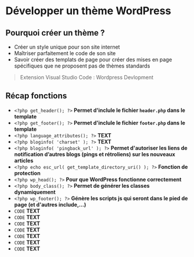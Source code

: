 # Développer un thème WordPress

## Pourquoi créer un thème ?

- Créer un style unique pour son site internet
- Maîtriser parfaitement le code de son site
- Savoir créer des templats de page pour créer des mises en page spécifiques que ne proposent pas de thèmes standards


> Extension Visual Studio Code : Wordpress Devlopment


## Récap fonctions

- `<?php get_header(); ?>` **Permet d'inclule le fichier `header.php` dans le template**
- `<?php get_footer(); ?>` **Permet d'inclule le fichier `footer.php` dans le template**
- `<?php language_attributes(); ?>` **TEXT**
- `<?php bloginfo( 'charset' ); ?>` **TEXT**
- `<?php bloginfo( 'pingback_url' ); ?>` **Permet d'autoriser les liens de notification d’autres blogs (pings et rétroliens) sur les nouveaux articles**
- `<?php echo esc_url( get_template_directory_uri() ); ?>` **Fonction de protection**
- `<?php wp_head(); ?>` **Pour que WordPress fonctionne correctement**
- `<?php body_class(); ?>` **Permet de générer les classes dynamiquement**
- `<?php wp_footer(); ?>` **Génère les scripts js qui seront dans le pied de page (et d'autres include,...)**
- `CODE` **TEXT**
- `CODE` **TEXT**
- `CODE` **TEXT**
- `CODE` **TEXT**
- `CODE` **TEXT**
- `CODE` **TEXT**
- `CODE` **TEXT**